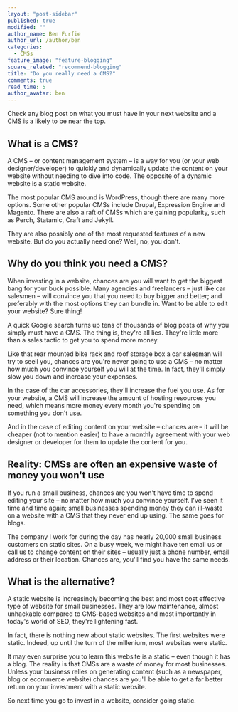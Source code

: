 ```yaml
---
layout: "post-sidebar"
published: true
modified: ""
author_name: Ben Furfie
author_url: /author/ben
categories: 
  - CMSs
feature_image: "feature-blogging"
square_related: "recommend-blogging"
title: "Do you really need a CMS?"
comments: true
read_time: 5
author_avatar: ben
---
```



Check any blog post on what you must have in your next website and a CMS is a likely to be near the top.

## What is a CMS?
A CMS – or content management system – is a way for you (or your web designer/developer) to quickly and dynamically update the content on your website without needing to dive into code. The opposite of a dynamic website is a static website.

The most popular CMS around is WordPress, though there are many more options. Some other popular CMSs include Drupal, Expression Engine and Magento. There are also a raft of CMSs which are gaining popularity, such as Perch, Statamic, Craft and Jekyll.

They are also possibly one of the most requested features of a new website. But do you actually need one? Well, no, you don't.

## Why do you think you need a CMS?
When investing in a website, chances are you will want to get the biggest bang for your buck possible. Many agencies and freelancers – just like car salesmen – will convince you that you need to buy bigger and better; and preferably with the most options they can bundle in. Want to be able to edit your website? Sure thing!

A quick Google search turns up tens of thousands of blog posts of why you simply must have a CMS. The thing is, they're all lies. They're little more than a sales tactic to get you to spend more money.

Like that rear mounted bike rack and roof storage box a car salesman will try to seell you, chances are you're never going to use a CMS – no matter how much you convince yourself you will at the time. In fact, they'll simply slow you down and increase your expenses.

In the case of the car accessories, they'll increase the fuel you use. As for your website, a CMS will increase the amount of hosting resources you need, which means more money every month you're spending on something you don't use.

And in the case of editing content on your website – chances are – it will be cheaper (not to mention easier) to have a monthly agreement with your web designer or developer for them to update the content for you.

## Reality: CMSs are often an expensive waste of money you won't use
If you run a small business, chances are you won't have time to spend editing your site – no matter how much you convince yourself. I've seen it time and time again; small businesses spending money they can ill-waste on a website with a CMS that they never end up using. The same goes for blogs.

The company I work for during the day has nearly 20,000 small business customers on static sites. On a busy week, we might have ten email us or call us to change content on their sites – usually just a phone number, email address or their location. Chances are, you'll find you have the same needs.

## What is the alternative?
A static website is increasingly becoming the best and most cost effective type of website for small businesses. They are low maintenance, almost unhackable compared to CMS-based websites and most importantly in today's world of SEO, they're lightening fast.

In fact, there is nothing new about static websites. The first websites were static. Indeed, up until the turn of the millenium, most websites were static.

It may even surprise you to learn this website is a static – even though it has a blog. The reality is that CMSs are a waste of money for most businesses. Unless your business relies on generating content (such as a newspaper, blog or ecommerce website) chances are you'll be able to get a far better return on your investment with a static website.

So next time you go to invest in a website, consider going static.
